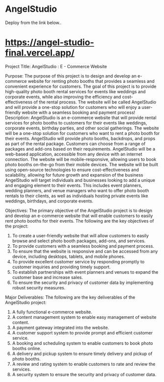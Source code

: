 # AngelStudio

Deploy from the link below..
# https://angel-studio-final.vercel.app/

Project Title:
AngelStudio : E - Commerce Website 

Purpose:
The purpose of this project is to design and develop an e-commerce website for renting photo booths that provides a seamless and convenient experience for customers. The goal of this project is to provide high-quality photo booth rental services for events like weddings and corporate events, while also improving the efficiency and cost-effectiveness of the rental process. The website will be called AngelStudio and will provide a one-stop solution for customers who will enjoy a user-friendly website with a seamless booking and payment process! 
Description:
AngelStudio is an e-commerce website that will provide rental services for photo booths to customers for their events like weddings, corporate events, birthday parties, and other social gatherings. The website will be a one-stop solution for customers who want to rent a photo booth for their events. AngelStudio will provide photo booths, backdrops, and props as part of the rental package. Customers can choose from a range of packages and add-ons based on their requirements.
AngelStudio will be a web-based application, accessible from any device with an internet connection. The website will be mobile-responsive, allowing users to book photo booths on-the-go from their mobile devices. The website will be built using open-source technologies to ensure cost-effectiveness and scalability, allowing for future growth and expansion of the business
AngelStudio will target individuals and businesses looking to add a unique and engaging element to their events. This includes event planners, wedding planners, and venue managers who want to offer photo booth rentals to their clients, as well as individuals hosting private events like weddings, birthdays, and corporate events.

Objectives:
The primary objective of the AngelStudio project is to design and develop an e-commerce website that will enable customers to easily rent photo booths for their events. The following are the key objectives of the project:
1.	To create a user-friendly website that will allow customers to easily browse and select photo booth packages, add-ons, and services.
2.	To provide customers with a seamless booking and payment process.
3.	To ensure that the website is responsive and can be accessed from any device, including desktops, tablets, and mobile phones.
4.	To provide excellent customer service by responding promptly to customer inquiries and providing timely support.
5.	To establish partnerships with event planners and venues to expand the customer base and increase sales.
6.	To ensure the security and privacy of customer data by implementing robust security measures.

Major Deliverables:
The following are the key deliverables of the AngelStudio project:
1.	A fully functional e-commerce website.
2.	A content management system to enable easy management of website content.
3.	A payment gateway integrated into the website.
4.	A customer support system to provide prompt and efficient customer service.
5.	A booking and scheduling system to enable customers to book photo booths online.
6.	A delivery and pickup system to ensure timely delivery and pickup of photo booths.
7.	A review and rating system to enable customers to rate and review the services.
8.	A security system to ensure the security and privacy of customer data.
